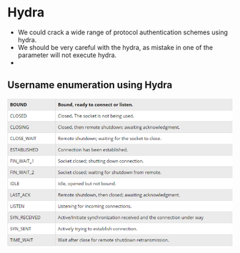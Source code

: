 # Hydra

* We could crack a wide range of protocol authentication schemes using hydra.
* We should be very careful with the hydra, as mistake in one of the parameter will not execute hydra.
* 
## Username enumeration using Hydra

![&quot;-e n&quot; option in hydra](../.gitbook/assets/image%20%2826%29.png)

